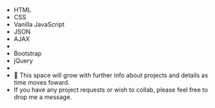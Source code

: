 -   HTML
-   CSS
-   Vanilla JavaScript
-   JSON
-   AJAX
-   
-   Bootstrap
-   jQuery
-     
- 🌱 This space will grow with further info about projects and details as time moves foward. 
- If you have any project requests or wish to collab, please feel free to drop me a message. 

